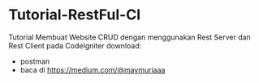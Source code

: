 # Tutorial-RestFul-CI
Tutorial Membuat Website CRUD dengan menggunakan Rest Server dan Rest Client pada CodeIgniter
download:
- postman
- baca di https://medium.com/@maymuriaaa 
